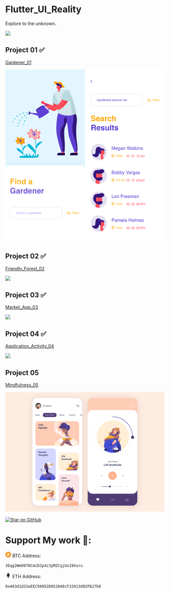 # Flutter_UI_Reality

Explore to the unknown.

<img src="images/black_hole.gif">




<h2> Project 01 ✅   </h2> 

  <a href="https://github.com/kelvin147789/Flutter_UI_Reality/tree/master/gardener_01">Gardener_01 </a>
  
  <img src="gardener_01/design/homepage.png" width="250">  <img src="gardener_01/design/search.png" width="250">   
  
  
  
<h2> Project 02 ✅  </h2>  

  <a href="https://github.com/kelvin147789/Flutter_UI_Reality/tree/master/friendly_forest_02">Friendly_Forest_02 </a>
  
  <img src="friendly_forest_02/process/day8.gif" width="500" > 
  
  
  
<h2> Project 03 ✅ </h2> 

  <a href="https://github.com/kelvin147789/Flutter_UI_Reality/tree/master/market_app_03">Market_App_03 </a>
  
  <img src="market_app_03/process/work.gif" width="500" > 
  
  
  <h2> Project 04 ✅  </h2> 

  <a href="https://github.com/kelvin147789/Flutter_UI_Reality/tree/master/mobile_application_activity_04">Application_Activity_04 </a>
  
  <img src="mobile_application_activity_04/process/day12.gif" width="500" > 
  
  <h2> Project 05  </h2> 

  <a href="https://github.com/kelvin147789/Flutter-UI-Reality/tree/master/mindfulness_05">Mindfulness_05 </a>
  
  <img src="/mindfulness_05/design/mindfulness_05.png" width="500" > 
  

  
  






<p><a href="https://github.com/kelvin147789/Flutter_UI_Reality/stargazers"><img src="https://camo.githubusercontent.com/eec0dc4bbf2ff4398966f75835e5e9803912cbb9/68747470733a2f2f696d672e736869656c64732e696f2f6769746875622f73746172732f7a696e6f2d6170702f6772617068716c2d666c75747465722e7376673f7374796c653d666c61742d737175617265266c6f676f3d676974687562266c6f676f436f6c6f723d666666666666" alt="Star on GitHub" data-canonical-src="https://img.shields.io/github/stars/kelvin147789/Flutter_UI_Reality.svg?style=flat-square&amp;logo=github&amp;logoColor=ffffff" style="max-width:100%;"></a></p> 
        
   


# Support My work 🦄:

 <img src= "images/bitcoin.png" width="18">    BTC Address:
 
    3Eqg2Wm9978CmcDJp4z3yM2CqjUu19Vuru
    
 <img src= "images/ethereum.png" width="18">    ETH Address:
 
    0x463d1d31eEEC94952D852046cF15913d02F627b8

    
